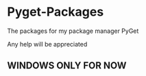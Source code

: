 # Pyget-Packages
The packages for my package manager PyGet

Any help will be appreciated

## WINDOWS ONLY FOR NOW
